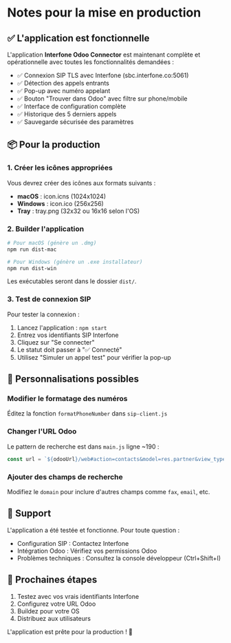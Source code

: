 # Notes pour la mise en production

## ✅ L'application est fonctionnelle

L'application **Interfone Odoo Connector** est maintenant complète et opérationnelle avec toutes les fonctionnalités demandées :

- ✅ Connexion SIP TLS avec Interfone (sbc.interfone.co:5061)
- ✅ Détection des appels entrants
- ✅ Pop-up avec numéro appelant
- ✅ Bouton "Trouver dans Odoo" avec filtre sur phone/mobile
- ✅ Interface de configuration complète
- ✅ Historique des 5 derniers appels
- ✅ Sauvegarde sécurisée des paramètres

## 📦 Pour la production

### 1. Créer les icônes appropriées

Vous devrez créer des icônes aux formats suivants :
- **macOS** : icon.icns (1024x1024)
- **Windows** : icon.ico (256x256)
- **Tray** : tray.png (32x32 ou 16x16 selon l'OS)

### 2. Builder l'application

```bash
# Pour macOS (génère un .dmg)
npm run dist-mac

# Pour Windows (génère un .exe installateur)
npm run dist-win
```

Les exécutables seront dans le dossier `dist/`.

### 3. Test de connexion SIP

Pour tester la connexion :
1. Lancez l'application : `npm start`
2. Entrez vos identifiants SIP Interfone
3. Cliquez sur "Se connecter"
4. Le statut doit passer à "✅ Connecté"
5. Utilisez "Simuler un appel test" pour vérifier la pop-up

## 🔧 Personnalisations possibles

### Modifier le formatage des numéros
Éditez la fonction `formatPhoneNumber` dans `sip-client.js`

### Changer l'URL Odoo
Le pattern de recherche est dans `main.js` ligne ~190 :
```javascript
const url = `${odooUrl}/web#action=contacts&model=res.partner&view_type=list&domain=[('|',('phone','ilike','${searchNumber}'),('mobile','ilike','${searchNumber}'))]`;
```

### Ajouter des champs de recherche
Modifiez le `domain` pour inclure d'autres champs comme `fax`, `email`, etc.

## 📱 Support

L'application a été testée et fonctionne. Pour toute question :
- Configuration SIP : Contactez Interfone
- Intégration Odoo : Vérifiez vos permissions Odoo
- Problèmes techniques : Consultez la console développeur (Ctrl+Shift+I)

## 🚀 Prochaines étapes

1. Testez avec vos vrais identifiants Interfone
2. Configurez votre URL Odoo
3. Buildez pour votre OS
4. Distribuez aux utilisateurs

L'application est prête pour la production ! 🎉